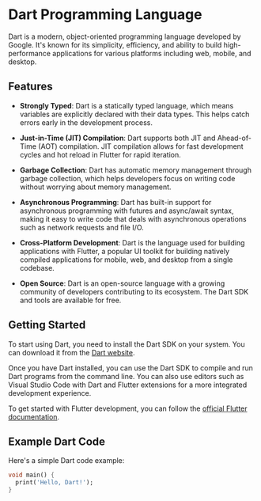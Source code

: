 # Dart Programming Language

Dart is a modern, object-oriented programming language developed by Google. It's known for its simplicity, efficiency, and ability to build high-performance applications for various platforms including web, mobile, and desktop.

## Features

- **Strongly Typed**: Dart is a statically typed language, which means variables are explicitly declared with their data types. This helps catch errors early in the development process.

- **Just-in-Time (JIT) Compilation**: Dart supports both JIT and Ahead-of-Time (AOT) compilation. JIT compilation allows for fast development cycles and hot reload in Flutter for rapid iteration.

- **Garbage Collection**: Dart has automatic memory management through garbage collection, which helps developers focus on writing code without worrying about memory management.

- **Asynchronous Programming**: Dart has built-in support for asynchronous programming with futures and async/await syntax, making it easy to write code that deals with asynchronous operations such as network requests and file I/O.

- **Cross-Platform Development**: Dart is the language used for building applications with Flutter, a popular UI toolkit for building natively compiled applications for mobile, web, and desktop from a single codebase.

- **Open Source**: Dart is an open-source language with a growing community of developers contributing to its ecosystem. The Dart SDK and tools are available for free.

## Getting Started

To start using Dart, you need to install the Dart SDK on your system. You can download it from the [Dart website](https://dart.dev/get-dart).

Once you have Dart installed, you can use the Dart SDK to compile and run Dart programs from the command line. You can also use editors such as Visual Studio Code with Dart and Flutter extensions for a more integrated development experience.

To get started with Flutter development, you can follow the [official Flutter documentation](https://flutter.dev/docs/get-started/install).

## Example Dart Code

Here's a simple Dart code example:

```dart
void main() {
  print('Hello, Dart!');
}
